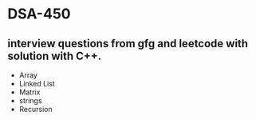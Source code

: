 # DSA-450

## interview questions from gfg and leetcode with solution with C++.
 - Array
 - Linked List
 - Matrix
 - strings
 - Recursion
